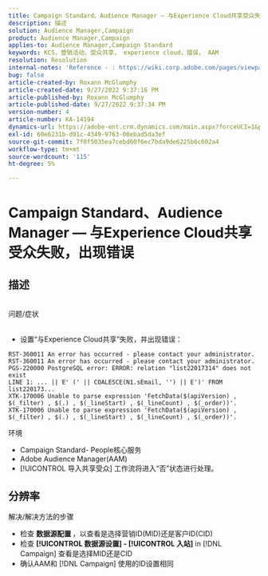 ```yaml
---
title: Campaign Standard、Audience Manager — 与Experience Cloud共享受众失败，出现错误
description: 描述
solution: Audience Manager,Campaign
product: Audience Manager,Campaign
applies-to: Audience Manager,Campaign Standard
keywords: KCS，营销活动，受众共享， experience cloud，错误， AAM
resolution: Resolution
internal-notes: 'Reference - : https://wiki.corp.adobe.com/pages/viewpage.action?pageId=1061261145#space-menu-link-content  Resolved in - https://jira.corp.adobe.com/browse/CAMP-34744'
bug: false
article-created-by: Roxann McGlumphy
article-created-date: 9/27/2022 9:37:16 PM
article-published-by: Roxann McGlumphy
article-published-date: 9/27/2022 9:37:34 PM
version-number: 4
article-number: KA-14194
dynamics-url: https://adobe-ent.crm.dynamics.com/main.aspx?forceUCI=1&pagetype=entityrecord&etn=knowledgearticle&id=ba916c8a-ac3e-ed11-9db1-00224808613b
exl-id: 60e6231b-d91c-4349-9763-00ebad5da3ef
source-git-commit: 7f0f5035ea7cebd60f6ec7bda9de6225b6c602a4
workflow-type: tm+mt
source-wordcount: '115'
ht-degree: 5%

---
```


# Campaign Standard、Audience Manager — 与Experience Cloud共享受众失败，出现错误

## 描述

<br>问题/症状<br><br>
- 设置“与Experience Cloud共享”失败，并出现错误：



```
RST-360011 An error has occurred - please contact your administrator.
RST-360011 An error has occurred - please contact your administrator.
PGS-220000 PostgreSQL error: ERROR: relation "list22017314" does not exist
LINE 1: ... || E' (' || COALESCE(N1.sEmail, '') || E')' FROM list220173...
XTK-170006 Unable to parse expression 'FetchData($(apiVersion) , $(_filter) , $(.) , $(_lineStart) , $(_lineCount) , $(_order))'.
XTK-170006 Unable to parse expression 'FetchData($(apiVersion) , $(_filter) , $(.) , $(_lineStart) , $(_lineCount) , $(_order))'.
```



环境
- Campaign Standard- People核心服务
- Adobe Audience Manager(AAM)
- [!UICONTROL 导入共享受众] 工作流将进入“否”状态进行处理。









## 分辨率

解决/解决方法的步骤
- 检查 <b>数据源配置 </b>，以查看是选择营销ID(MID)还是客户ID(CID)
- 检查 <b>[!UICONTROL 数据源设置] - [!UICONTROL 入站]</b> in [!DNL Campaign] 查看是选择MID还是CID
- 确认AAM和 [!DNL Campaign] 使用的ID设置相同

